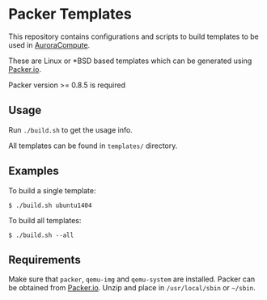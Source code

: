 # Packer Templates

This repository contains configurations and scripts to build templates to be used in [AuroraCompute](https://www.pcextreme.nl/aurora/compute).

These are Linux or *BSD based templates which can be generated using [Packer.io](https://packer.io/).

Packer version >= 0.8.5 is required

## Usage

Run `./build.sh` to get the usage info. 

All templates can be found in `templates/` directory.

## Examples

To build a single template:

```
$ ./build.sh ubuntu1404
```

To build all templates:

```
$ ./build.sh --all
```

## Requirements

Make sure that `packer`, `qemu-img` and `qemu-system` are installed. Packer can be obtained from [Packer.io](https://packer.io/). Unzip and place in `/usr/local/sbin` or `~/sbin`.
